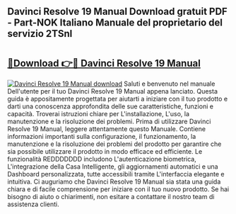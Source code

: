 ## Davinci Resolve 19 Manual Download gratuit PDF - Part-NOK Italiano Manuale del proprietario del servizio 2TSnl

# <h2><a href="http://dfder8.blite.top/?on=Davinci+Resolve+19+Manual">🔗Download 👉🔴 Davinci Resolve 19 Manual</a></h2>

[![Davinci Resolve 19 Manual download](https://i.imgur.com/lujVjoI.png)](http://dfder8.blite.top/?on=Davinci+Resolve+19+Manual)
Saluti e benvenuto nel manuale Dell'utente per il tuo Davinci Resolve 19 Manual appena lanciato. Questa guida è appositamente progettata per aiutarti a iniziare con il tuo prodotto e darti una conoscenza approfondita delle sue caratteristiche, funzioni e capacità. Troverai istruzioni chiare per L'installazione, L'uso, la manutenzione e la risoluzione dei problemi. Prima di utilizzare Davinci Resolve 19 Manual, leggere attentamente questo Manuale. Contiene informazioni importanti sulla configurazione, il funzionamento, la manutenzione e la risoluzione dei problemi del prodotto per garantire che sia possibile utilizzare il prodotto in modo efficace ed efficiente. Le funzionalità REDDDDDDD includono L'autenticazione biometrica, L'integrazione della Casa Intelligente, gli aggiornamenti automatici e una Dashboard personalizzata, tutte accessibili tramite L'interfaccia elegante e intuitiva. Ci auguriamo che Davinci Resolve 19 Manual sia stata una guida chiara e di facile comprensione per iniziare con il tuo nuovo prodotto. Se hai bisogno di aiuto o chiarimenti, non esitare a contattare il nostro team di assistenza clienti.

